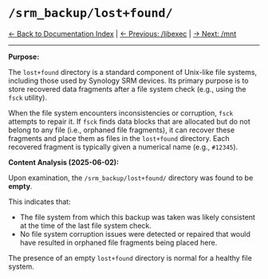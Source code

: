 # `/srm_backup/lost+found/`

[← Back to Documentation Index](../README.md) | [← Previous: /libexec](libexec.md) | [→ Next: /mnt](mnt.md)

---

**Purpose:**

The `lost+found` directory is a standard component of Unix-like file systems, including those used by Synology SRM devices. Its primary purpose is to store recovered data fragments after a file system check (e.g., using the `fsck` utility).

When the file system encounters inconsistencies or corruption, `fsck` attempts to repair it. If `fsck` finds data blocks that are allocated but do not belong to any file (i.e., orphaned file fragments), it can recover these fragments and place them as files in the `lost+found` directory. Each recovered fragment is typically given a numerical name (e.g., `#12345`).

**Content Analysis (2025-06-02):**

Upon examination, the `/srm_backup/lost+found/` directory was found to be **empty**.

This indicates that:
*   The file system from which this backup was taken was likely consistent at the time of the last file system check.
*   No file system corruption issues were detected or repaired that would have resulted in orphaned file fragments being placed here.

The presence of an empty `lost+found` directory is normal for a healthy file system.